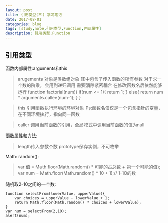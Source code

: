 ```yaml
---
layout: post
title: 引用类型(三) 学习笔记
date: 2017-08-01
categories: blog
tags: [study,note,引用类型,Function,内部属性]
description: 引用类型,Function
---
```


## 引用类型

函数内部属性:arguments和this
> arugements 对象是类数组对象 其中包含了传入函数的所有参数
> 对于求一个数的阶乘，会用到递归调用 需要消除紧密耦合 在修改函数名后依然能够运行
        function factorial(num){
            if(num <= 1){
                return 1;
            }
            else{
                return num * arguments.callee(num-1);
            }
        }

>this 引用函数执行环境的环境对象
>Ps:函数名仅仅是一个包含指针的变量，在不同环境执行，指向同一函数

>caller 调用当前函数的引用，全局模式中调用当前函数的值为null

函数属性和方法:
>length传入参数个数
>prototype保存实例，不可枚举

Math:
random():
>var 值 = Math.floor(Math.random() * 可能的占总数 + 第一个可能的值);
>var num = Math.floor(Math.random() * 10 + 1);// 1-10的数

随机取2-10之间的一个数:

    function selectFrom(lowerValue, upperValue){
        var choices = upperValue - lowerValue + 1;
        return Math.floor(Math.random() * choices + lowerValue);
    }
    var num = selectFrom(2,10);
    alert(num);
